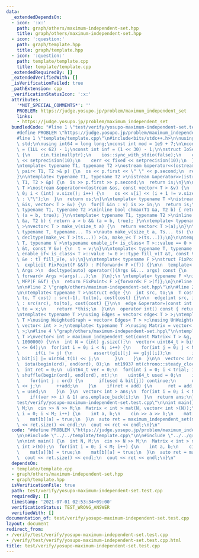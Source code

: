 ```yaml
---
data:
  _extendedDependsOn:
  - icon: ':x:'
    path: graph/others/maximum-independent-set.hpp
    title: graph/others/maximum-independent-set.hpp
  - icon: ':question:'
    path: graph/template.hpp
    title: graph/template.hpp
  - icon: ':question:'
    path: template/template.cpp
    title: template/template.cpp
  _extendedRequiredBy: []
  _extendedVerifiedWith: []
  _isVerificationFailed: true
  _pathExtension: cpp
  _verificationStatusIcon: ':x:'
  attributes:
    '*NOT_SPECIAL_COMMENTS*': ''
    PROBLEM: https://judge.yosupo.jp/problem/maximum_independent_set
    links:
    - https://judge.yosupo.jp/problem/maximum_independent_set
  bundledCode: "#line 1 \"test/verify/yosupo-maximum-independent-set.test.cpp\"\n\
    #define PROBLEM \"https://judge.yosupo.jp/problem/maximum_independent_set\"\n\n\
    #line 1 \"template/template.cpp\"\n#include<bits/stdc++.h>\n\nusing namespace\
    \ std;\n\nusing int64 = long long;\nconst int mod = 1e9 + 7;\n\nconst int64 infll\
    \ = (1LL << 62) - 1;\nconst int inf = (1 << 30) - 1;\n\nstruct IoSetup {\n  IoSetup()\
    \ {\n    cin.tie(nullptr);\n    ios::sync_with_stdio(false);\n    cout << fixed\
    \ << setprecision(10);\n    cerr << fixed << setprecision(10);\n  }\n} iosetup;\n\
    \ntemplate< typename T1, typename T2 >\nostream &operator<<(ostream &os, const\
    \ pair< T1, T2 >& p) {\n  os << p.first << \" \" << p.second;\n  return os;\n\
    }\n\ntemplate< typename T1, typename T2 >\nistream &operator>>(istream &is, pair<\
    \ T1, T2 > &p) {\n  is >> p.first >> p.second;\n  return is;\n}\n\ntemplate< typename\
    \ T >\nostream &operator<<(ostream &os, const vector< T > &v) {\n  for(int i =\
    \ 0; i < (int) v.size(); i++) {\n    os << v[i] << (i + 1 != v.size() ? \" \"\
    \ : \"\");\n  }\n  return os;\n}\n\ntemplate< typename T >\nistream &operator>>(istream\
    \ &is, vector< T > &v) {\n  for(T &in : v) is >> in;\n  return is;\n}\n\ntemplate<\
    \ typename T1, typename T2 >\ninline bool chmax(T1 &a, T2 b) { return a < b &&\
    \ (a = b, true); }\n\ntemplate< typename T1, typename T2 >\ninline bool chmin(T1\
    \ &a, T2 b) { return a > b && (a = b, true); }\n\ntemplate< typename T = int64\
    \ >\nvector< T > make_v(size_t a) {\n  return vector< T >(a);\n}\n\ntemplate<\
    \ typename T, typename... Ts >\nauto make_v(size_t a, Ts... ts) {\n  return vector<\
    \ decltype(make_v< T >(ts...)) >(a, make_v< T >(ts...));\n}\n\ntemplate< typename\
    \ T, typename V >\ntypename enable_if< is_class< T >::value == 0 >::type fill_v(T\
    \ &t, const V &v) {\n  t = v;\n}\n\ntemplate< typename T, typename V >\ntypename\
    \ enable_if< is_class< T >::value != 0 >::type fill_v(T &t, const V &v) {\n  for(auto\
    \ &e : t) fill_v(e, v);\n}\n\ntemplate< typename F >\nstruct FixPoint : F {\n\
    \  explicit FixPoint(F &&f) : F(forward< F >(f)) {}\n\n  template< typename...\
    \ Args >\n  decltype(auto) operator()(Args &&... args) const {\n    return F::operator()(*this,\
    \ forward< Args >(args)...);\n  }\n};\n \ntemplate< typename F >\ninline decltype(auto)\
    \ MFP(F &&f) {\n  return FixPoint< F >{forward< F >(f)};\n}\n#line 4 \"test/verify/yosupo-maximum-independent-set.test.cpp\"\
    \n\n#line 2 \"graph/others/maximum-independent-set.hpp\"\n\n#line 2 \"graph/template.hpp\"\
    \n\ntemplate< typename T >\nstruct edge {\n  int src, to;\n  T cost;\n\n  edge(int\
    \ to, T cost) : src(-1), to(to), cost(cost) {}\n\n  edge(int src, int to, T cost)\
    \ : src(src), to(to), cost(cost) {}\n\n  edge &operator=(const int &x) {\n   \
    \ to = x;\n    return *this;\n  }\n\n  operator int() const { return to; }\n};\n\
    \ntemplate< typename T >\nusing Edges = vector< edge< T > >;\ntemplate< typename\
    \ T >\nusing WeightedGraph = vector< Edges< T > >;\nusing UnWeightedGraph = vector<\
    \ vector< int > >;\ntemplate< typename T >\nusing Matrix = vector< vector< T >\
    \ >;\n#line 4 \"graph/others/maximum-independent-set.hpp\"\n\ntemplate< typename\
    \ T >\nvector< int > maximum_independent_set(const Matrix< T > &g, int trial =\
    \ 1000000) {\n\n  int N = (int) g.size();\n  vector< uint64_t > bit(N);\n\n  assert(N\
    \ <= 64);\n  for(int i = 0; i < N; i++) {\n    for(int j = 0; j < N; j++) {\n\
    \      if(i != j) {\n        assert(g[i][j] == g[j][i]);\n        if(g[i][j])\
    \ bit[i] |= uint64_t(1) << j;\n      }\n    }\n  }\n\n  vector< int > ord(N);\n\
    \  iota(begin(ord), end(ord), 0);\n  mt19937 mt(chrono::steady_clock::now().time_since_epoch().count());\n\
    \  int ret = 0;\n  uint64_t ver = 0;\n  for(int i = 0; i < trial; i++) {\n   \
    \ shuffle(begin(ord), end(ord), mt);\n    uint64_t used = 0;\n    int add = 0;\n\
    \    for(int j : ord) {\n      if(used & bit[j]) continue;\n      used |= uint64_t(1)\
    \ << j;\n      ++add;\n    }\n    if(ret < add) {\n      ret = add;\n      ver\
    \ = used;\n    }\n  }\n  vector< int > ans;\n  for(int i = 0; i < N; i++) {\n\
    \    if((ver >> i) & 1) ans.emplace_back(i);\n  }\n  return ans;\n}\n#line 6 \"\
    test/verify/yosupo-maximum-independent-set.test.cpp\"\n\nint main() {\n  int N,\
    \ M;\n  cin >> N >> M;\n  Matrix < int > mat(N, vector< int >(N));\n  for(int\
    \ i = 0; i < M; i++) {\n    int a, b;\n    cin >> a >> b;\n    mat[a][b] = true;\n\
    \    mat[b][a] = true;\n  }\n  auto ret = maximum_independent_set(mat);\n  cout\
    \ << ret.size() << endl;\n  cout << ret << endl;\n}\n"
  code: "#define PROBLEM \"https://judge.yosupo.jp/problem/maximum_independent_set\"\
    \n\n#include \"../../template/template.cpp\"\n\n#include \"../../graph/others/maximum-independent-set.hpp\"\
    \n\nint main() {\n  int N, M;\n  cin >> N >> M;\n  Matrix < int > mat(N, vector<\
    \ int >(N));\n  for(int i = 0; i < M; i++) {\n    int a, b;\n    cin >> a >> b;\n\
    \    mat[a][b] = true;\n    mat[b][a] = true;\n  }\n  auto ret = maximum_independent_set(mat);\n\
    \  cout << ret.size() << endl;\n  cout << ret << endl;\n}\n"
  dependsOn:
  - template/template.cpp
  - graph/others/maximum-independent-set.hpp
  - graph/template.hpp
  isVerificationFile: true
  path: test/verify/yosupo-maximum-independent-set.test.cpp
  requiredBy: []
  timestamp: '2021-07-01 02:53:34+09:00'
  verificationStatus: TEST_WRONG_ANSWER
  verifiedWith: []
documentation_of: test/verify/yosupo-maximum-independent-set.test.cpp
layout: document
redirect_from:
- /verify/test/verify/yosupo-maximum-independent-set.test.cpp
- /verify/test/verify/yosupo-maximum-independent-set.test.cpp.html
title: test/verify/yosupo-maximum-independent-set.test.cpp
---
```

